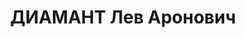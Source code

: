 ---
title: ДИАМАНТ Лев Аронович
description: 'Возможно, это его могила на Востряковском кладбище, даты: 1900—1956'
---